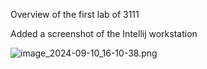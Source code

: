 Overview of the first lab of 3111

Added a screenshot of the Intellij workstation

![image_2024-09-10_16-10-38.png](image_2024-09-10_16-10-38.png)